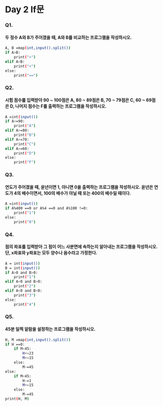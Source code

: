 # Day 2 If문

### Q1.
#### 두 정수 A와 B가 주어졌을 때, A와 B를 비교하는 프로그램을 작성하시오.
``` bash
A, B =map(int,input().split())
if A>B:
    print(">")
elif A<B:
    print("<")
else:
    print("==")
```

### Q2.
#### 시험 점수를 입력받아 90 ~ 100점은 A, 80 ~ 89점은 B, 70 ~ 79점은 C, 60 ~ 69점은 D, 나머지 점수는 F를 출력하는 프로그램을 작성하시오.
``` bash
A =int(input())
if A>=90:
    print("A")
elif A>=80:
    print("B")
elif A>=70:
    print("C")
elif A>=60:
    print("D")
else:
    print("F")
```

### Q3.
#### 연도가 주어졌을 때, 윤년이면 1, 아니면 0을 출력하는 프로그램을 작성하시오. 윤년은 연도가 4의 배수이면서, 100의 배수가 아닐 때 또는 400의 배수일 때이다.
``` bash
A =int(input())
if A%400 ==0 or A%4 ==0 and A%100 !=0:
    print("1")
else:
    print("0")
```

### Q4.
#### 점의 좌표를 입력받아 그 점이 어느 사분면에 속하는지 알아내는 프로그램을 작성하시오. 단, x좌표와 y좌표는 모두 양수나 음수라고 가정한다.
``` bash
A = int(input())
B = int(input())
if A>0 and B>0:
    print("1")
elif A<0 and B>0:
    print("2")
elif A<0 and B<0:
    print("3")
else:
    print("4")
```

### Q5.
#### 45분 일찍 알람을 설정하는 프로그램을 작성하시오.
``` bash
H, M =map(int,input().split())
if H ==0:
    if M<45:
        H+=23
        M+=15
    else:
        M-=45
else:
    if M<45:
        H-=1
        M+=15
    else:
        M-=45
print(H, M)
```

